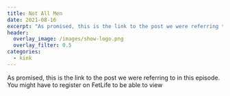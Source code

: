 ```yaml
---
title: Not All Men
date: 2021-08-16
excerpt: "As promised, this is the link to the post we were referring to in this episode"
header:
  overlay_image: /images/show-logo.png
  overlay_filter: 0.5
categories:
  - kink
---
```

<!--<iframe src="https://open.spotify.com/embed-podcast/episode/35xrVEDxZH7G4X47e5GtZ6" width="80%" height="175" frameborder="0" allowtransparency="true" allow="encrypted-media"></iframe>-->

As promised, this is the link to the post we were referring to in this episode.
You might have to register on FetLife to be able to view
